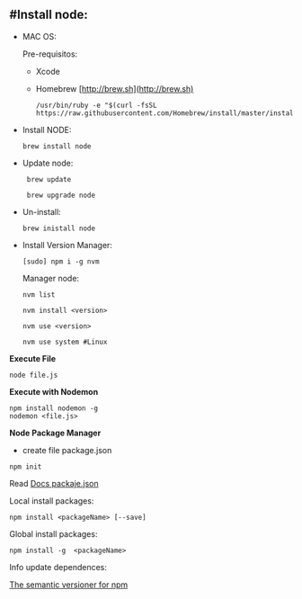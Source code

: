 #Install node:
---------------



- MAC OS:

  Pre-requisitos:
  - Xcode
  - Homebrew [http://brew.sh](http://brew.sh)
  
     ```
     /usr/bin/ruby -e "$(curl -fsSL https://raw.githubusercontent.com/Homebrew/install/master/install)
     ```


- Install NODE:

    ```
    brew install node
    ```
- Update node:
    ```
     brew update
     
     brew upgrade node
    ```
- Un-install:
    ```
    brew inistall node
    ```
    
- Install Version Manager:
    ```
    [sudo] npm i -g nvm
    ```
    Manager node:
    
    ```
    nvm list
    
    nvm install <version>
    
    nvm use <version>
    
    nvm use system #Linux
    ```
    
**Execute File**

 ```
 node file.js
 ```
**Execute with Nodemon**

 ```
 npm install nodemon -g
 nodemon <file.js>
 ```
 
 **Node Package Manager**
 
- create file package.json
```
npm init
```
Read [Docs packaje.json](https://docs.npmjs.com/files/package.json)

Local install packages:
```
npm install <packageName> [--save]
```
Global install packages:
```
npm install -g  <packageName>
```
Info update dependences:

[The semantic versioner for npm](https://github.com/npm/node-semver/)